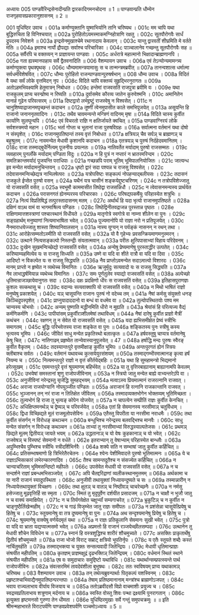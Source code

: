 




अध्यायः 005
पाण्डवैरिन्द्रसेनादीन्प्रति द्वारकादिगमनचोदना ॥ 1 ॥ पाण्डवान्प्रति धौम्येन राजगृहवासप्रकारानुशासनम् ॥ 2 ॥

001	युधिष्ठिर उवाच ।
001a	कर्माण्युक्तानि युष्माभिर्यानि तानि चरिष्यथ ।
001c	मम चापि यथा बुद्धिरुचिता हि विनिश्चयात् ॥
002a	पुरोहितोऽयमस्माकमग्निहोत्राणि रक्षतु ।
002c	सूतपौरोगवैः सार्धं द्रुपदस्य निवेशने ॥
003a	इन्द्रसेनमुखाश्चेमे रथानादाय केवलान् ।
003c	यान्तु द्वारवतीं शीघ्रमिति मे वर्तते मतिः ॥
004a	इमाश्च नार्यो द्रौपद्याः सर्वाश्च परिचारिका ।
004c	पाञ्चालानेव गच्छन्तु सूतपौरोगवैः सह ॥
005a	सर्वैरपि च वक्तव्यन् न प्राज्ञायन्त पाण्डवाः ।
005c	अर्धरात्रे महात्मानो भिक्षादान्ब्राह्मणानपि ।
005e	गता ह्यस्मानपाहाय सर्वे द्वैतवनादिति ॥
006	वैशम्पायन उवाच ।
006a	एवं तेऽन्योन्यमामन्त्र्य कर्माण्युक्त्वा पृथक्पृथक् ।
006c	धौम्यमामन्त्रयामासुः स च तान्मन्त्रमब्रवीत् ॥
007a	तानन्वशात्स धर्मात्मा सर्वधर्मविशेषवित् ।
007c	धौम्यः पुरोहितो राजन्पाण्डवान्पुरुषर्षभान् ॥
008	धौम्य उवाच ।
008a	विदितं वै यथा सर्वं लोके वृत्तमिदन् नृप ।
008c	विदिते चापि वक्तव्यं सुहृद्भिरनुरागतः ॥
009a	अतोऽहमभिवक्ष्यामि हेतुमात्रन् निबोधत ।
009c	हन्तेमां राजवसतिं राजपुत्रा ब्रवीमि वः ।
009e	यथा राजकुलम् प्राप्य चरन्प्रोष्य न रिष्यति ॥
010a	दुर्वासमेव कौरव्य जातेन कुरुवेश्मनि ।
010c	अमानितेन मानार्ह गूढेन परिवत्सरम् ॥
011a	दिष्टद्वारो लभेद्द्रष्टुं राजस्वेषु न विश्वसेत् ।
011c	न चानुशिष्याद्राजानमपृच्छन्तं कदाचन ॥
012a	तूष्णीं त्वेनमुपासीत काले समभिपूजयेत् ॥
013a	असूयन्ति हि राजानो जनाननृतवादिनः ।
013c	तथैव चावमन्यन्ते मन्त्रिणं वादिनम् मृषा ॥
014a	विदिते चास्य कुर्वीत कार्याणि सुलघून्यपि ।
014c	एवं विचरतो राज्ञि न क्षतिर्जायते क्वचित् ॥
015a	पाण्डवाग्निरयं लोके सर्वशस्त्रमयो महान ।
015c	भर्ता गोप्ता च भूतानां राजा पुरुषविग्रहः ॥
016a	सर्वात्मना वर्तमानं यथा दोषो न संस्पृशेत् ।
016c	राजानमुपतिष्ठन्तं तस्य वृत्तं निबोधत ॥
017a	क्षत्रियञ् चैव सर्पञ् च ब्राह्मणञ् च बहुश्रुतम् ।
017c	नावमन्येत मेधावी कृशानपि कदाचन ॥
018a	एतत्रयञ् च पुरुषं निर्दहेदवमानितम् ।
018c	राजा तस्माद्बुधैर्नित्यम् पूजनीयः प्रयत्नतः ॥
019a	नातिवर्तेत मर्यादाम् पुरुषो राजसम्मतः ।
019c	व्यवहारम् पुनर्लोके मर्यादाम् पण्डिता विदुः ॥
020a	न हि पुत्रं न नप्तारं न भ्रातरमरिन्दम ।
020c	समतिक्रान्तमर्यादं पूजयन्ति पराधिपाः ॥
021a	गच्छन्नपि पराम् भूतिम् भूमिपालनियोजितः ।
021c	जात्यन्ध इव मन्येत मर्यादामनुचिन्तयन् ॥
022a	धृष्टो द्वारं सदा पश्यन्न च राजसु विश्वसेत् ।
022c	तदेवासनमन्विच्छेद्यत्र नाभिलषेत्परः ॥
023a	यत्रोपविष्टः सङ्कल्पं नोपहन्याद्बलीयसः ।
023c	तदासनं राजकुले ईप्सेत पुरुषो वसन् ॥
024a	यथैनं यत्र चासीनं शङ्कयेद्दुष्टचरिणम् ।
024c	न तत्रोपविशेज्जातु यो राजवसतिं वसेत् ॥
025a	स्वभूमौ काममासीत तिष्ठेद्वा राजसन्निधौ ।
025c	न त्वेवासनमन्यस्य प्रार्थयेत कदाचन ॥
026a	परासनगतं ह्येनम्परस्य परिचारकाः ।
026c	परिषद्यपकर्षेयुः परिहास्येत शत्रुभिः ॥
027a	नित्यं विप्रतिषिद्धं तत्पुरस्तादासनम् मतम् ।
027c	अर्थार्थं हि यदा भृत्यो राजानमुपतिष्ठते ॥
028a	दक्षिणं वाऽथ वामं वा भागमाश्रित्य पण्डितः ।
028c	तिष्ठेद्विनीतवद्राजन्न पुरस्तान्न पृष्ठतः ।
028e	राक्षिणामात्तशस्त्राणां पश्चात्स्थानं विधीयते ॥
029a	मातृगोत्रे स्वगोत्रे वा नाम्ना शीलेन वा पुनः ।
029c	सङ्ग्रहार्थम् मनुष्याणां नित्यमाभाषिता भवेत् ॥
030a	पूज्यमानोपि यो राज्ञा नरो न प्रतिपूजयेत् ।
030c	नैनमाराधयेज्जातु शास्ता शिष्यानिवालसान् ॥
031a	नास्य युग्यन् न पर्यङ्कं नासनन् न रथन् तथा ।
031c	आरोहेत्सम्मतोऽस्मीति यो राजवसतिं वसेत् ॥
032a	यो वै गृहेभ्यः प्रवसन्क्रियमाणमनुस्मरन् ।
032c	उत्थाने नित्यसङ्कल्पो निस्तन्द्रीः संयतात्मवान् ॥
033a	परीतः क्षुत्पिपासाभ्यां विहाय परिदेवनम् ।
033c	दुःखेन सुखमन्विच्छेद्यो राजवसतिं वसेत् ॥
034a	अन्येषु प्रेष्यमाणेषु पुरस्ताद्धीर उत्पतेत् ।
034c	करिष्याम्यहमित्येव यः स राजसु सिध्यति ॥
035a	उष्णे वा यदि वा शीते रात्रौ वा यदि वा दिवा ।
035c	आदिष्टो न विकल्पेत यः स राजसु सिद्ध्यति ॥
036a	नैव प्राप्तोऽवमन्येत सदाऽमात्यो विशारदः ।
036c	मानम् प्राप्तो न हृष्येत न व्यथेच्च विमानितः ।
036e	ऋजुर्मृदुः सत्यवादो यः स राजसु सिद्ध्यति ॥
037a	नैव लाभाद्धर्षमियान्न व्यथेच्च विमानितः ।
037c	समः पूर्णतुलेव स्याद्यो राजवसतिं वसेत् ॥
038a	अल्पेच्छो धृतिमान्राजञ्छायेवानुगतः सदा ।
038c	दक्षः प्रदक्षिणो धीरः स राजवसतिं वसेत् ॥
039a	इतिहासपुराणज्ञः कुशलः सत्कथासु च ।
039c	वदान्यः सत्यवाक्वापि यो राजवसतिं वसेत् ॥
040a	न मिथो भाषितं राज्ञो मनुष्येषु प्रकाशयेत् ।
040c	यञ् चासूयन्ति राजानः पुरुषं नो वदेच्च तम् ॥
041a	नैषां कर्मसु संयुक्तो धनङ् किञ्चिदुपस्पृशेत् ।
041c	प्राप्नुयादाददानो वा बन्धं वा वधमेव वा ॥
042a	तुल्योपस्थितयोः पश्य मम चान्यस्य चोभयोः ।
042c	अन्यम् पुष्णाति मद्धीनमिति धीरो न मुह्यति ॥
043a	श्रेयांसं हि परित्यज्य वैद्यं कर्मणिकर्मणि ।
043c	पापीयांसम् प्रकुर्वीरञ्शीलमेषां तथाविधम् ॥
044a	नैषां दारेषु कुर्वीत प्राज्ञो मैत्रीं कथंचन ।
044c	रक्षणन् तु न सेवेत यो राजवसतिं वसेत् ॥
045a	यदा ह्यभिसमीक्षेत प्रेष्यं स्त्रीभिः समागतम् ।
045c	बुद्धिः परिभवेत्तस्य राजा शङ्केत वा पुनः ॥
046a	शङ्कितस्य पुनः स्त्रीषु कस्य भृत्यस्य भूमिपः ।
046c	जीवितं साधु मन्येत प्रकृतिस्थो बलात्कृतः ॥
047a	हर्षवस्तुषु चाप्यत्र वर्तमानेषु केषु चित् ।
047c	नातिगाढम् प्रहृष्येत तान्येवास्यानुपूजयेत् ॥ 47 ॥
048a	हर्षाद्धि मन्दः पुरुषः स्वैरङ् कुर्वीत वैकृतम् ।
048c	तदस्यान्तःपुरे वृत्तमीक्षाङ् कुर्वीत भूमिपः ॥
049a	अन्तःपुरगतं ह्येनं स्त्रियः क्लीबाश्च सर्वतः ।
049c	वर्तमानं यथावच्च कुत्सयेयुरसंशयम् ॥
050a	तस्माद्गम्भीरमात्मानङ् कृत्वा हर्षं नियम्य च ।
050c	नित्यमन्तःपुरे राज्ञो न वृत्तं कीर्तयेद्बहिः ॥
051a	यथा हि सुमहामन्त्रो भिद्यमानो हरेत्सुखम् ।
051c	एवमन्तःपुरे वृत्तं श्रूयमाणम् बहिर्भवेत् ॥
052a	या तु वृत्तिरबाह्यानाम् बाह्यानामपि केवलम् ।
052c	उभयेषां समस्तानां शृणु राजोपजीविनाम् ॥
053a	न स्त्रियो जातु मन्येत बाह्ये वाभ्यन्तरेऽपि वा ।
053c	अनुजीविनां नरेन्द्रस्तु सृजेद्धि सुमहद्भयम् ॥
054a	मत्वाऽस्य प्रियमात्मानं राजरत्नानि राजवत् ।
054c	अराजा राजयोग्यानि नोपयुञ्जीत पण्डितः ॥
055a	अराजानं हि रत्नानि राजकान्तानि राजवत् ।
055c	भुञ्जानन् तन् नरं राजा न तितिक्षेत जीवितम् ॥
056a	तस्मादव्यक्तभोगेन भोक्तव्यम् भूतिमिच्छता ।
056c	तुल्यभोगं हि राजा तु भृत्यङ् कोपेन योजयेत् ॥
057a	न चापत्येन सम्प्रीतिं राज्ञः कुर्वीत केनचित् ।
057c	अधिक्षिप्तमनर्थञ् च द्वेष्यञ् च परिवर्जयेत् ॥
058a	एतां हि सेवमानस्य नरसीमाञ् चतुर्विधाम् ।
058c	द्विधा विच्छिद्यते मूलं राजमूलोपसेविनः ॥
059a	एतैस्तु विपरीता या नरसीमा नराधमैः ।
059c	तथा कुर्वीत संसर्गन् न विरोधङ् कथञ्चन ॥
060a	बन्धुभिश्च नरेन्द्रस्य बलवद्भिश्च मानवैः ।
060c	साधु मन्येत संसर्गन् न विरोधङ् कथञ्चन ॥
061a	ताभ्यां तु नरसीमाभ्यां विरुद्धस्याल्पतेजसः ।
061c	प्रथमञ् छिद्यते मूलम् द्वितीयञ् जायते भयम् ॥
062a	उद्धतानाञ् च यो वेषः कुहकानाञ् च यो भवेत् ।
062c	राजवेषञ् च विस्पष्टं सेवमानो न वर्धते ।
062e	इतराभ्यान् तु वेषाभ्याम् परिहास्येत बान्धवैः ॥
063a	अपुम्भिश्चैव पुम्भिश्च स्त्रीभिः स्त्रीदर्शिभिर्नरैः ।
064a	शक्ये सति न सम्भाषां जातु कुर्वीत कर्हिचित् ॥
064c	प्रतिसम्भाषमाणो हि त्रिभिरेतैरचेतनः ।
064e	श्येनः पेशीमिवादत्ते पुरुषो भूतिमात्मनः ॥
065a	ये च राज्ञाऽभिसत्कारं लभेरन्कारणादिव ।
065c	तैश्च सामन्तदूतैश्च न संसज्येत कर्हिचित् ॥
066a	न चान्याचरिताम् भूमिमसन्दिष्टो महीपतेः ।
066c	उपसेवेत मेधावी यो राजवसतिं वसेत् ॥
067a	न च सन्दर्शने राज्ञां प्रबन्धमभिसञ्जपेत् ।
067c	अपि चैतद्दरिद्राणां व्यलीकस्थानमुत्तमम् ॥
068a	अर्थकामा च या नारी राजानं स्यादुपस्थिता ।
068c	अनुजीवी तथायुक्तां निध्यायन्दुष्यते च सः ॥
069a	तस्मान्नारीन् न निध्यायेत्तथायुक्तां विचक्षणः ।
069c	तथा क्षुतञ् च वातञ् च निष्ठीवञ् चाचरेच्छनैः ॥
070a	न नर्मसु हसेज्जातु मूढवृत्तिर्हि सा स्मृता ।
070c	स्मितं तु मृदुपूर्वेण दर्शयीत प्रसादजम् ॥
071a	न चाक्षौ न भुजौ जातु न च वाक्यं समाक्षिपेत् ।
071c	न च तिर्यगवेक्षेत चक्षुर्भ्यां सम्यगाचरेत् ॥
072a	भ्रुकुटिञ् च न कुर्वीत न चाङ्गुष्ठैर्लिखेन्महीम् ।
072c	न च गाढं विजृम्भेत जातु राज्ञः समीपतः ॥
073a	न प्रशंसेन्ना चासूयेत्प्रियेषु च हितेषु च ।
073c	स्तूयमानेषु वा तत्र दूष्यमानेषु वा पुनः ॥
074a	अथ सन्दृश्यमानेषु प्रियेषु च हितेषु च ।
074c	श्रूयमाणेषु वाक्येषु वर्णयेदमृतं यथा ॥
075a	न राज्ञः प्रतिकूलानि सेवमानः सुखी भवेत् ।
075c	पुत्रो वा यदि वा भ्राता यद्यप्यात्मसमो भवेत् ॥
076a	अप्रमत्तो हि राजानं रञ्जयेच्छीलसम्पदा ।
076c	उत्थानेन तु मेधावी शौचेन विविधेन च ॥
077a	स्नानं हि वस्त्रशुद्धिश्च शारीरं शौचमुच्यते ।
077c	असक्तिः प्राकृतार्थेषु द्वितीयं शौचमुच्यते ॥
078a	राजा भोजो विराट् सम्राट् क्षत्रियो भूपतिर्नृपः ।
078c	य एतैः स्तूयते शब्दैः कस्तं नार्चितुमर्हति ॥
079a	तस्माद्भक्त्या च युक्तः सन्सत्यवादी जितेन्द्रियः ।
079c	मेधावी धृतिमान्प्राज्ञः संश्रयीत महीपतिम् ॥
080a	कृतज्ञम् प्राज्ञमक्षुद्रं दृढभक्तिञ् जितेन्द्रियम् ।
080c	वर्धमानं स्थितं स्थाने संश्रयीत महीपतिम् ॥
081a	एष वः समुदाचारः समुद्दिष्टो यथाविधि ।
081c	यथार्थान्सम्प्रपत्स्यन्ते पार्थ राजोपजीविनः ॥
082a	संवत्सरमिमं तावदेवंशीला बुभूषथः ।
082c	ततः स्वविषयम् प्राप्य यथाकामञ् चरिष्यथ ॥
083	वैशम्पायन उवाच ।
083a	तन् तथेत्यब्रुवन्पार्थाः पितृकल्पं यशस्विनम् ।
083c	प्रहृष्टाश्चाभिवाद्यैनमुपातिष्ठन्परन्तपाः ॥
084a	तेषाम् प्रतिष्ठमानानाम् मन्त्रांश्च ब्राह्मणोऽजपत् ।
084c	भवाय राज्यलाभाय वीर्याय विजयाय च ॥
085a	ततोऽब्रवीदसौ विप्रो वाचमाशीः प्रयुज्य च ।
085c	स्वद्रव्यप्रतिलाभाय शत्रूणाम् मर्दनाय च ॥
086a	स्वस्ति वोस्तु शिवः पन्था द्रक्ष्यामि पुनरागतान् ।
086c	इत्युक्ता हृष्टमनसो गुरुणा तेन धीमता ।
086e	युधिष्ठिरमुखाः सर्वे गन्तुं समुपचक्रमुः ॥ ॥
इति श्रीमन्महाभारते विराटपर्वणि पाण्डवप्रवेशपर्वणि पञ्चमोऽध्यायः ॥ 5 ॥
